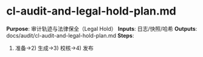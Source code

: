 # cl-audit-and-legal-hold-plan.md

**Purpose**: 审计轨迹与法律保全（Legal Hold）
**Inputs**: 日志/快照/哈希
**Outputs**: docs/audit/cl-audit-and-legal-hold-plan.md
**Steps**:

1. 准备→2) 生成→3) 校核→4) 发布
